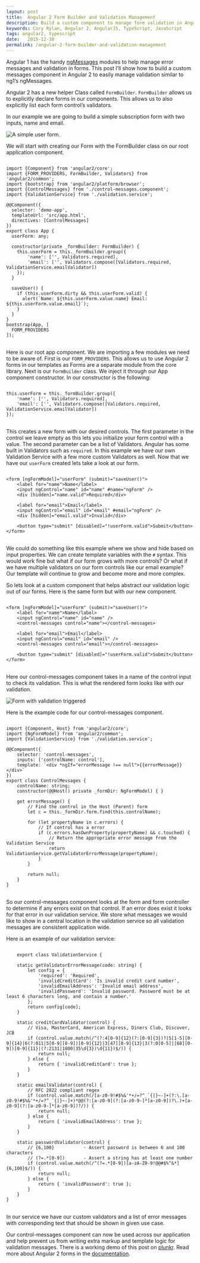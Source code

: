 ```yaml
---
layout: post
title:  Angular 2 Form Builder and Validation Management
description: Build a custom component to manage form validation in Angular 2.
keywords: Cory Rylan, Angular 2, AngularJS, TypeScript, JavaScript
tags: angular2, typescript
date:   2015-12-30
permalink: /angular-2-form-builder-and-validation-management
---
```


Angular 1 has the handy <a href="https://docs.angularjs.org/api/ngMessages/directive/ngMessages" target="_blank">ngMessages</a> modules to help manage error messages and validation in forms.
This post I’ll show how to build a custom messages component in Angular 2 to easily manage validation similar to ng1’s ngMessages.

Angular 2 has a new helper Class called <code>FormBuilder</code>. <code>FormBuilder</code> allows us to explicitly declare forms in our components.
This allows us to also explicitly list each form control’s validators.

In our example we are going to build a simple subscription form with two inputs, name and email.

    
<img src="/assets/images/posts/angular-2-form-builder-and-validation-management/form-1.JPG" alt="A simple user form." />

We will start with creating our Form with the FormBuilder class on our root application component.

<pre class="language-javascript">
<code>
import {Component} from 'angular2/core';
import {FORM_PROVIDERS, FormBuilder, Validators} from 'angular2/common';
import {bootstrap} from 'angular2/platform/browser';
import {ControlMessages} from './control-messages.component';
import {ValidationService} from './validation.service';
     
@@Component({
  selector: 'demo-app',
  templateUrl: 'src/app.html',
  directives: [ControlMessages]
})
export class App {
  userForm: any;
  
  constructor(private _formBuilder: FormBuilder) {  
    this.userForm = this._formBuilder.group({
        'name': ['', Validators.required],
        'email': ['', Validators.compose([Validators.required, ValidationService.emailValidator])
    });
  }
  
  saveUser() {
    if (this.userForm.dirty && this.userForm.valid) {
      alert(`Name: ${this.userForm.value.name} Email: ${this.userForm.value.email}`);
    }
  }
}
bootstrap(App, [
  FORM_PROVIDERS
]);
</code>
</pre>

Here is our root app component. We are importing a few modules we need to be aware of.
First is our `FORM_PROVIDERS`. This allows us to use Angular 2 forms in our templates as
Forms are a separate module from the core library. Next is our `FormBuilder` class.
We inject it through our App component constructor. In our constructor is the following:
    
<pre class="language-javascript">
<code>
this.userForm = this._formBuilder.group({
    'name': ['', Validators.required],
    'email': ['', Validators.compose([Validators.required, ValidationService.emailValidator])
});
</code>
</pre>

This creates a new form with our desired controls. The first parameter in the control we leave empty as this
lets you initialize your form control with a value. The second parameter can be a list of Validators.
Angular has some built in Validators such as `required`. In this example we have our own Validation Service
with a few more custom Validators as well. Now that we have our `userForm` created lets take a look at our form.
    
<pre class="language-markup">
<code>
&lt;form [ngFormModel]=&quot;userForm&quot; (submit)=&quot;saveUser()&quot;&gt;
    &lt;label for=&quot;name&quot;&gt;Name&lt;/label&gt;
    &lt;input ngControl=&quot;name&quot; id=&quot;name&quot; #name=&quot;ngForm&quot; /&gt;
    &lt;div [hidden]=&quot;name.valid&quot;&gt;Required&lt;/div&gt;
  
    &lt;label for=&quot;email&quot;&gt;Email&lt;/label&gt;
    &lt;input ngControl=&quot;email&quot; id=&quot;email&quot; #email=&quot;ngForm&quot; /&gt;
    &lt;div [hidden]=&quot;email.valid&quot;&gt;Invalid&lt;/div&gt;
  
    &lt;button type=&quot;submit&quot; [disabled]=&quot;!userForm.valid&quot;&gt;Submit&lt;/button&gt;
&lt;/form&gt;
</code>
</pre>

We could do something like this example where we show and hide based on input properties.
We can create template variables with the `#` syntax. This would work fine but what if
our form grows with more controls? Or what if we have multiple validators on our form
controls like our email example? Our template will continue to grow and become more and more complex.

So lets look at a custom component that helps abstract our validation logic out of our forms.
Here is the same form but with our new component.
    
<pre class="language-markup">
<code>
&lt;form [ngFormModel]=&quot;userForm&quot; (submit)=&quot;saveUser()&quot;&gt;
    &lt;label for=&quot;name&quot;&gt;Name&lt;/label&gt;
    &lt;input ngControl=&quot;name&quot; id=&quot;name&quot; /&gt;
    &lt;control-messages control=&quot;name&quot;&gt;&lt;/control-messages&gt;
    
    &lt;label for=&quot;email&quot;&gt;Email&lt;/label&gt;
    &lt;input ngControl=&quot;email&quot; id=&quot;email&quot; /&gt;
    &lt;control-messages control=&quot;email&quot;&gt;&lt;/control-messages&gt;
    
    &lt;button type=&quot;submit&quot; [disabled]=&quot;!userForm.valid&quot;&gt;Submit&lt;/button&gt;
&lt;/form&gt;
</code>
</pre>

Here our control-messages component takes in a name of the control input to check its validation.
This is what the rendered form looks like with our validation.

<img src="/assets/images/posts/angular-2-form-builder-and-validation-management/form-2.JPG" alt="Form with validation triggered" />

Here is the example code for our control-messages component.
    
<pre class="language-javascript">
<code>
import {Component, Host} from 'angular2/core';
import {NgFormModel} from 'angular2/common';
import {ValidationService} from './validation.service';
     
@@Component({
    selector: 'control-messages',
    inputs: ['controlName: control'],
    template: `&lt;div *ngIf=&quot;errorMessage !== null&quot;&gt;{{errorMessage}}&lt;/div&gt;`
})
export class ControlMessages {
    controlName: string;
    constructor(@@Host() private _formDir: NgFormModel) { }
     
    get errorMessage() {
        // Find the control in the Host (Parent) form
        let c = this._formDir.form.find(this.controlName);
     
        for (let propertyName in c.errors) {
	        // If control has a error
            if (c.errors.hasOwnProperty(propertyName) && c.touched) {
 		        // Return the appropriate error message from the Validation Service
                return ValidationService.getValidatorErrorMessage(propertyName);
            }
        }
        
        return null;
    }
}
</code>
</pre>

So our control-messages component looks at the form and form controller to determine
if any errors exist on that control. If an error does exist it looks for that error
in our validation service. We store what messages we would like to show in a central
location in the validation service so all validation messages are consistent application wide.

Here is an example of our validation service:

<pre class="language-javascript">
<code>
    export class ValidationService {
     
    static getValidatorErrorMessage(code: string) {
        let config = {
            'required': 'Required',
            'invalidCreditCard': 'Is invalid credit card number',
            'invalidEmailAddress': 'Invalid email address',
            'invalidPassword': 'Invalid password. Password must be at least 6 characters long, and contain a number.'
        };
        return config[code];
    }

    static creditCardValidator(control) {
        // Visa, MasterCard, American Express, Diners Club, Discover, JCB
        if (control.value.match(/^(?:4[0-9]{12}(?:[0-9]{3})?|5[1-5][0-9]{14}|6(?:011|5[0-9][0-9])[0-9]{12}|3[47][0-9]{13}|3(?:0[0-5]|[68][0-9])[0-9]{11}|(?:2131|1800|35\d{3})\d{11})$/)) {
            return null;
        } else {
            return { 'invalidCreditCard': true };
        }
    }
     
    static emailValidator(control) {
        // RFC 2822 compliant regex
        if (control.value.match(/[a-z0-9!#$%&'*+/=?^_`{|}~-]+(?:\.[a-z0-9!#$%&'*+/=?^_`{|}~-]+)*@@(?:[a-z0-9](?:[a-z0-9-]*[a-z0-9])?\.)+[a-z0-9](?:[a-z0-9-]*[a-z0-9])?/)) {
            return null;
        } else {
            return { 'invalidEmailAddress': true };
        }
    }
     
    static passwordValidator(control) {
        // {6,100}           - Assert password is between 6 and 100 characters
        // (?=.*[0-9])       - Assert a string has at least one number
        if (control.value.match(/^(?=.*[0-9])[a-zA-Z0-9!@@#$%^&*]{6,100}$/)) {
            return null;
        } else {
            return { 'invalidPassword': true };
        }
    }
}
</code>
</pre>

In our service we have our custom validators and a list of error messages with corresponding text that should
be shown in given use case.

Our control-messages component can now be used across our application and help prevent us from writing extra markup
and template logic for validation messages. There is a working demo of this post on <a href="http://plnkr.co/edit/6RkM0eRftf3KQpoDCktz?p=preview" target="_blank">plunkr</a>.
Read more about Angular 2 forms in the <a href="https://angular.io/docs/ts/latest/guide/forms.html" target="_blank">documentation</a>.